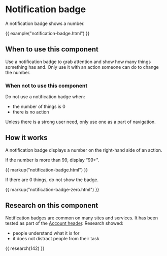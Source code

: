 # Notification badge

A notification badge shows a number.

{{ example("notification-badge.html") }}

## When to use this component

Use a notification badge to grab attention and show how many things something has and. Only use it with an action someone can do to change the number.

### When not to use this component

Do not use a notification badge when:

- the number of things is 0
- there is no action

Unless there is a strong user need, only use one as a part of navigation.

## How it works

A notification badge displays a number on the right-hand side of an action.

If the number is more than 99, display “99+”.

{{ markup("notification-badge.html") }}

If there are 0 things, do not show the badge.

{{ markup("notification-badge-zero.html") }}

## Research on this component

Notification badges are common on many sites and services. It has been tested as part of the [Account header](components/account-header/index.html). Research showed:

- people understand what it is for
- it does not distract people from their task

{{ research(142) }}